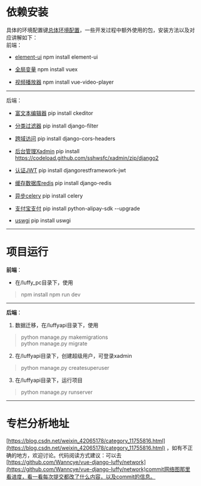 # 依赖安装
具体的环境配置键[总体环境配置](https://blog.csdn.net/weixin_42065178/article/details/124162072)，一些开发过程中额外使用的包，安装方法以及对应讲解如下：  
前端：
- [element-ui](https://blog.csdn.net/weixin_42065178/article/details/124162072)
npm install element-ui 

- [全局变量](https://blog.csdn.net/weixin_42065178/article/details/124266088)
npm install vuex

- [视频播放器](https://blog.csdn.net/weixin_42065178/article/details/124261404)
npm install vue-video-player
------
后端：
- [富文本编辑器](https://blog.csdn.net/weixin_42065178/article/details/124259501)
pip install ckeditor

- [分类过滤器](https://blog.csdn.net/weixin_42065178/article/details/124258677)
pip install django-filter

- [跨域访问](https://blog.csdn.net/weixin_42065178/article/details/124183116)
pip install django-cors-headers

- [后台管理Xadmin](https://blog.csdn.net/weixin_42065178/article/details/124186430)
pip install https://codeload.github.com/sshwsfc/xadmin/zip/django2 

- [认证JWT](https://blog.csdn.net/weixin_42065178/article/details/124205515)
pip install djangorestframework-jwt

- [缓存数据库redis](https://blog.csdn.net/weixin_42065178/article/details/124224353)
pip install django-redis

- [异步celery](https://blog.csdn.net/weixin_42065178/article/details/124231326)
pip install celery

- [支付宝支付](https://blog.csdn.net/weixin_42065178/article/details/124406593)
pip install python-alipay-sdk --upgrade

- [uswgi](https://blog.csdn.net/weixin_42065178/article/details/124418986)
pip install uswgi
------
# 项目运行
**前端**：
- 在/luffy_pc目录下，使用
> npm install
> npm run dev
------
**后端**：
1. 数据迁移，在/luffyapi目录下，使用
> python manage.py makemigrations  
> python manage.py migrate   

2. 在/luffyapi目录下，创建超级用户，可登录xadmin
> python manage.py createsuperuser

3. 在/luffyapi目录下，运行项目
> python manage.py runserver
------
# 专栏分析地址
[https://blog.csdn.net/weixin_42065178/category_11755816.html](https://blog.csdn.net/weixin_42065178/category_11755816.html)
，如有不正确的地方，欢迎讨论。代码阅读方式建议：可以去[https://github.com/Wanncye/vue-django-luffy/network](https://github.com/Wanncye/vue-django-luffy/network)commit网络图那里看进度，看一看每次提交都改了什么内容，以及commit的信息。